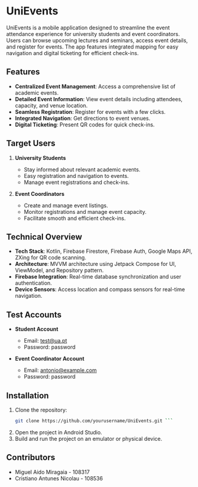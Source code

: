 # UniEvents

UniEvents is a mobile application designed to streamline the event attendance experience for university students and event coordinators. Users can browse upcoming lectures and seminars, access event details, and register for events. The app features integrated mapping for easy navigation and digital ticketing for efficient check-ins.

## Features

- **Centralized Event Management**: Access a comprehensive list of academic events.
- **Detailed Event Information**: View event details including attendees, capacity, and venue location.
- **Seamless Registration**: Register for events with a few clicks.
- **Integrated Navigation**: Get directions to event venues.
- **Digital Ticketing**: Present QR codes for quick check-ins.

## Target Users

1. **University Students**
   - Stay informed about relevant academic events.
   - Easy registration and navigation to events.
   - Manage event registrations and check-ins.

2. **Event Coordinators**
   - Create and manage event listings.
   - Monitor registrations and manage event capacity.
   - Facilitate smooth and efficient check-ins.

## Technical Overview

- **Tech Stack**: Kotlin, Firebase Firestore, Firebase Auth, Google Maps API, ZXing for QR code scanning.
- **Architecture**: MVVM architecture using Jetpack Compose for UI, ViewModel, and Repository pattern.
- **Firebase Integration**: Real-time database synchronization and user authentication.
- **Device Sensors**: Access location and compass sensors for real-time navigation.

## Test Accounts

- **Student Account**
  - Email: test@ua.pt
  - Password: password

- **Event Coordinator Account**
  - Email: antonio@example.com
  - Password: password

## Installation

1. Clone the repository:
   ```sh
   git clone https://github.com/yourusername/UniEvents.git ```

2. Open the project in Android Studio.
3. Build and run the project on an emulator or physical device.

## Contributors

- Miguel Aido Miragaia - 108317
- Cristiano Antunes Nicolau - 108536
